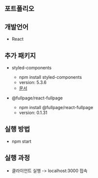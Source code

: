 ## 포트폴리오

## 개발언어
- React

## 추가 패키지
- styled-components
    - npm install styled-components
    - version: 5.3.6
    - [문서](https://www.npmjs.com/package/@fullpage/react-fullpage?activeTab=readme)


- @fullpage/react-fullpage
    - npm install @fullpage/react-fullpage
    - version: 0.1.31

## 실행 방법
- npm start

## 실행 과정
- 클라이언트 실행 -> localhost:3000 접속